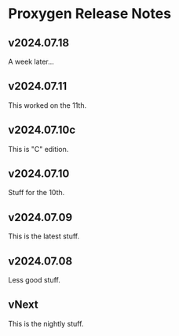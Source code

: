 # Proxygen Release Notes

## v2024.07.18

A week later...

## v2024.07.11

This worked on the 11th.

## v2024.07.10c

This is "C" edition.

## v2024.07.10

Stuff for the 10th.

## v2024.07.09

This is the latest stuff.

## v2024.07.08

Less good stuff.

## vNext

This is the nightly stuff.
